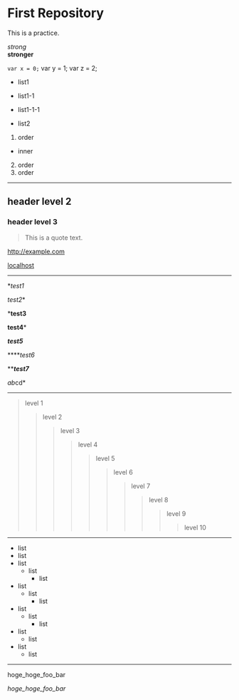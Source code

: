 # First Repository
This is a practice.

*strong*  
**stronger**

`var x = 0;`
    var y = 1;
    var z = 2;

* list1
 - list1-1
  + list1-1-1
* list2

1. order
 * inner
2. order
3. order

---

## header level 2
### header level 3

> This is a quote text.

<http://example.com>

[localhost](http://localhost/ "LocalHost")

---

**test1*

*test2**

***test3**

**test4***

***test5***

*****test6*

*********test7*******

*ab*cd*

---

> level 1
> > level 2
> > > level 3
> > > > level 4
> > > > > level 5
> > > > > > level 6
> > > > > > > level 7
> > > > > > > > level 8
> > > > > > > > > level 9
> > > > > > > > > > level 10

---

* list
 * list
* list
  * list
    * list
* list
   * list
     * list
* list
    * list
      * list
* list
  * list
 * list
    * list

---

hoge_hoge_foo_bar

_hoge_hoge_foo_bar_